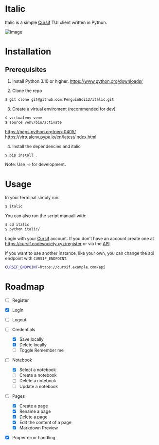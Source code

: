 # Italic
Italic is a simple [Cursif](https://github.com/Code-Society-Lab/cursif) TUI client written in Python.

![image](https://github.com/user-attachments/assets/f87396ad-aa3a-4927-bd00-0269b83e0b47)


# Installation

## Prerequisites
1. Install Python 3.10 or higher.
https://www.python.org/downloads/

2. Clone the repo
```bash
$ git clone git@github.com:PenguinBoi12/italic.git
```

3. Create a virtual enviroment (recommended for dev)

```bash
$ virtualenv venv
$ source venv/bin/activate
```

https://peps.python.org/pep-0405/
https://virtualenv.pypa.io/en/latest/index.html

4. Install the dependencies and italic
```bash
$ pip install . 
```

Note: Use `-e` for development. 

# Usage
In your terminal simply run:
```bash
$ italic
```

You can also run the script manuall with: 
```bash
$ cd italic
$ python italic/
```

Login with your [Cursif](https://cursif.codesociety.xyz/) account. If you don't have an account create one at https://cursif.codesociety.xyz/register or via the [API](https://github.com/Code-Society-Lab/cursif-backend/wiki/GraphQL-API).

If you want to use another instance, like your own, you can change the api endpoint with `CURSIF_ENDPOINT`.
```bash
CURSIF_ENDPOINT=https://cursif.example.com/api
```

# Roadmap

- [ ] Register
- [X] Login
- [ ] Logout
- [ ] Credentials
  - [X] Save locally
  - [X] Delete locally
  - [ ] Toggle Remember me
- [ ] Notebook
  - [X] Select a notebook
  - [ ] Create a notebook
  - [ ] Delete a notebook
  - [ ] Update a notebook
- [ ] Pages
  - [X] Create a page
  - [X] Rename a page
  - [X] Delete a page
  - [X] Edit the content of a page
  - [X] Markdown Preview
- [X] Proper error handling
 
